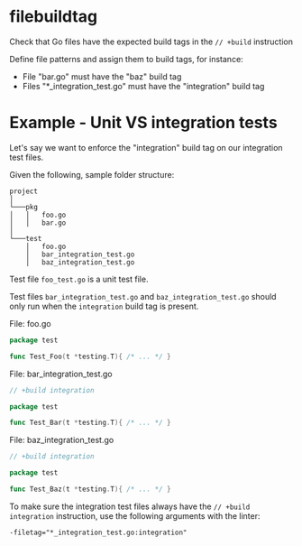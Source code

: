 # filebuildtag

Check that Go files have the expected build tags in the `// +build` instruction

Define file patterns and assign them to build tags, for instance:
* File "bar.go" must have the "baz" build tag
* Files "*_integration_test.go" must have the "integration" build tag

# Example - Unit VS integration tests

Let's say we want to enforce the "integration" build tag on our integration test files.

Given the following, sample folder structure:
```
project
│
└───pkg
│   │   foo.go
│   │   bar.go
│
└───test
    │   foo.go
    │   bar_integration_test.go
    │   baz_integration_test.go
```

Test file `foo_test.go` is a unit test file.

Test files `bar_integration_test.go` and `baz_integration_test.go` should only run when the `integration` build 
tag is present.

File: foo.go
```go
package test

func Test_Foo(t *testing.T){ /* ... */ }
```

File: bar_integration_test.go
```go
// +build integration

package test

func Test_Bar(t *testing.T){ /* ... */ }
```

File: baz_integration_test.go
```go
// +build integration

package test

func Test_Baz(t *testing.T){ /* ... */ }
```

To make sure the integration test files always have the `// +build integration` instruction, use the following arguments
with the linter:

```
-filetag="*_integration_test.go:integration"
```